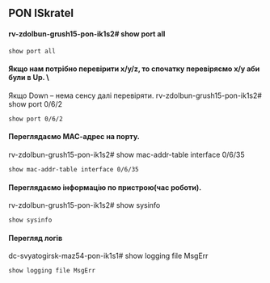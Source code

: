 ## PON ISkratel 

#### rv-zdolbun-grush15-pon-ik1s2# show port all 
    show port all

#### Якщо нам потрібно перевірити х/y/z, то спочатку перевіряємо x/y аби були в Up. \
Якщо Down – нема сенсу далі перевіряти. 
rv-zdolbun-grush15-pon-ik1s2# show port 0/6/2

    show port 0/6/2 
#### Переглядаємо МАС-адрес на порту. 
rv-zdolbun-grush15-pon-ik1s2# show mac-addr-table interface 0/6/35

    show mac-addr-table interface 0/6/35 
#### Переглядаємо інформацію по пристрою(час роботи). 
rv-zdolbun-grush15-pon-ik1s2# show sysinfo

    show sysinfo 
#### Перегляд логів
dc-svyatogirsk-maz54-pon-ik1s1# show logging file MsgErr

    show logging file MsgErr 
    
